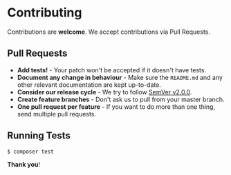 # Contributing

Contributions are **welcome**. We accept contributions via Pull Requests.

## Pull Requests

- **Add tests!** - Your patch won't be accepted if it doesn't have tests.
- **Document any change in behaviour** - Make sure the `README.md` and any other relevant documentation are kept up-to-date.
- **Consider our release cycle** - We try to follow [SemVer v2.0.0](http://semver.org/).
- **Create feature branches** - Don't ask us to pull from your master branch.
- **One pull request per feature** - If you want to do more than one thing, send multiple pull requests.

## Running Tests

``` bash
$ composer test
```

**Thank you**!
